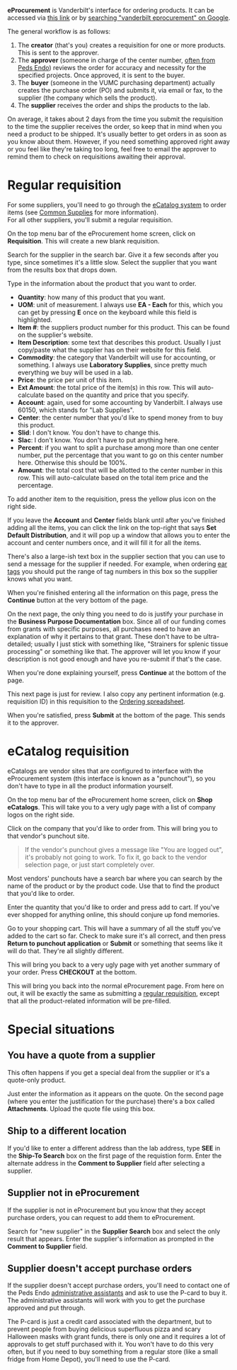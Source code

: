 <!-- TITLE: eProcurement -->

**eProcurement** is Vanderbilt's interface for ordering products. It can be accessed via [this link](https://webapp.mis.vanderbilt.edu/asap/Worklist.action) or by [searching "vanderbilt eprocurement" on Google](https://www.google.com/search?q=vanderbilt+eprocurement).

The general workflow is as follows:
1. The **creator** (that's you) creates a requisition for one or more products. This is sent to the approver.
2. The **approver** (someone in charge of the center number, [often from Peds Endo](/admin-asst#bethany-oates)) reviews the order for accuracy and necessity for the specified projects. Once approved, it is sent to the buyer.
3. The **buyer** (someone in the VUMC purchasing department) actually creates the purchase order (PO) and submits it, via email or fax, to the supplier (the company which sells the product).
4. The **supplier** receives the order and ships the products to the lab.

On average, it takes about 2 days from the time you submit the requisition to the time the supplier receives the order, so keep that in mind when you need a product to be shipped. It's usually better to get orders in as soon as you know about them. However, if you need something approved right away or you feel like they're taking too long, feel free to email the approver to remind them to check on requisitions awaiting their approval.
# Regular requisition
For some suppliers, you'll need to go through the [eCatalog system](/eprocurement#ecatalog-requisition) to order items (see [Common Supplies](/common-supplies) for more information).  
For all other suppliers, you'll submit a regular requisition.

On the top menu bar of the eProcurement home screen, click on **Requisition**. This will create a new blank requisition.

Search for the supplier in the search bar. Give it a few seconds after you type, since sometimes it's a little slow. Select the supplier that you want from the results box that drops down.

Type in the information about the product that you want to order.
* **Quantity**: how many of this product that you want.
* **UOM**: unit of measurement. I always use **EA - Each** for this, which you can get by pressing **E** once on the keyboard while this field is highlighted.
* **Item #**: the suppliers product number for this product. This can be found on the supplier's website.
* **Item Description**: some text that describes this product. Usually I just copy/paste what the supplier has on their website for this field.
* **Commodity**: the category that Vanderbilt will use for accounting, or something. I always use **Laboratory Supplies**, since pretty much everything we buy will be used in a lab.
* **Price**: the price per unit of this item. 
* **Ext Amount**: the total price of the item(s) in this row. This will auto-calculate based on the quantity and price that you specify.
* **Account**: again, used for some accounting by Vanderbilt. I always use 60150, which stands for "Lab Supplies".
* **Center**: the center number that you'd like to spend money from to buy this product.
* **Slid**: I don't know. You don't have to change this.
* **Slac**: I don't know. You don't have to put anything here.
* **Percent**: if you want to split a purchase among more than one center number, put the percentage that you want to go on this center number here. Otherwise this should be 100%.
* **Amount**: the total cost that will be allotted to the center number in this row. This will auto-calculate based on the total item price and the percentage.

To add another item to the requisition, press the yellow plus icon on the right side.

If you leave the **Account** and **Center** fields blank until after you've finished adding all the items, you can click the link on the top-right that says **Set Default Distribution**, and it will pop up a window that allows you to enter the account and center numbers once, and it will fill it for all the items.

There's also a large-ish text box in the supplier section that you can use to send a message for the supplier if needed. For example, when ordering [ear tags](/mouses/ear-tags) you should put the range of tag numbers in this box so the supplier knows what you want.

When you're finished entering all the information on this page, press the **Continue** button at the very bottom of the page.

On the next page, the only thing you need to do is justify your purchase in the **Business Purpose Documentation** box. Since all of our funding comes from grants with specific purposes, all purchases need to have an explanation of why it pertains to that grant. These don't have to be ultra-detailed; usually I just stick with something like, "Strainers for splenic tissue processing" or something like that. The approver will let you know if your description is not good enough and have you re-submit if that's the case.

When you're done explaining yourself, press **Continue** at the bottom of the page.

This next page is just for review. I also copy any pertinent information (e.g. requisition ID) in this requisition to the [Ordering spreadsheet](/spreadsheets/ordering).

When you're satisfied, press **Submit** at the bottom of the page. This sends it to the approver.
# eCatalog requisition
eCatalogs are vendor sites that are configured to interface with the eProcurement system (this interface is known as a "punchout"), so you don't have to type in all the product information yourself.

On the top menu bar of the eProcurement home screen, click on **Shop eCatalogs**. This will take you to a very ugly page with a list of company logos on the right side.


Click on the company that you'd like to order from. This will bring you to that vendor's punchout site.  
> If the vendor's punchout gives a message like "You are logged out", it's probably not going to work. To fix it, go back to the vendor selection page, or just start completely over.


Most vendors' punchouts have a search bar where you can search by the name of the product or by the product code. Use that to find the product that you'd like to order.


Enter the quantity that you'd like to order and press add to cart. If you've ever shopped for anything online, this should conjure up fond memories.

Go to your shopping cart. This will have a summary of all the stuff you've added to the cart so far. Check to make sure it's all correct, and then press **Return to punchout application** or **Submit** or something that seems like it will do that. They're all slightly different.

This will bring you back to a very ugly page with yet another summary of your order. Press **CHECKOUT** at the bottom.

This will bring you back into the normal eProcurement page. From here on out, it will be exactly the same as submitting a [regular requisition](/eprocurement#regular-requisition), except that all the product-related information will be pre-filled. 

# Special situations
## You have a quote from a supplier
This often happens if you get a special deal from the supplier or it's a quote-only product. 

Just enter the information as it appears on the quote. On the second page (where you enter the justification for the purchase) there's a box called **Attachments**. Upload the quote file using this box.

## Ship to a different location
If you'd like to enter a different address than the lab address, type **SEE** in the **Ship-To Search** box on the first page of the requistion form. Enter the alternate address in the **Comment to Supplier** field after selecting a supplier.

## Supplier not in eProcurement
If the supplier is not in eProcurement but you know that they accept purchase orders, you can request to add them to eProcurement.

Search for "new supplier" in the **Supplier Search** box and select the only result that appears. Enter the supplier's information as prompted in the **Comment to Supplier** field.

## Supplier doesn't accept purchase orders
If the supplier doesn't accept purchase orders, you'll need to contact one of the Peds Endo [administrative assistants](/admin-asst) and ask to use the P-card to buy it. The administrative assistants will work with you to get the purchase approved and put through.

The P-card is just a credit card associated with the department, but to prevent people from buying delicious superfluous pizza and scary Halloween masks with grant funds, there is only one and it requires a lot of approvals to get stuff purchased with it. You won't have to do this very often, but if you need to buy something from a regular store (like a small fridge from Home Depot), you'll need to use the P-card.
